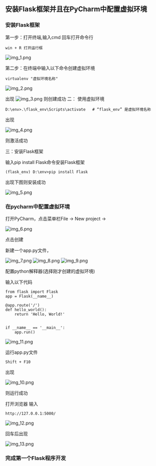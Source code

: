 ## 安装Flask框架并且在PyCharm中配置虚拟环境

### 安装Flask框架

第一步：打开终端,输入cmd 回车打开命令行

```
win + R 打开运行框
```
![img_1.png](.\img\img_1.png)

第二步：在终端中输入以下命令创建虚拟环境

```
virtualenv "虚拟环境名称"
```
![img_2.png](.\img\img_2.png)

出现
![img_3.png](.\img\img_3.png)
则创建成功
二： 使用虚拟环境

```
D:\env>.\flask_env\Scripts\activate   # “flask_env” 是虚拟环境名称
```
出现

![img_4.png](.\img\img_4.png)

则激活成功

三：安装Flask框架

输入pip install Flask命令安装Flask框架
```
(flask_env) D:\env>pip install Flask
```
出现下图则安装成功

![img_5.png](.\img\img_5.png)

### 在pycharm中配置虚拟环境

打开PyCharm，点击菜单栏File -> New project ->

![img_6.png](.\img\img_6.png)

点击创建

新建一个app.py文件，

![img_7.png](.\img\img_7.png)
![img_8.png](.\img\img_8.png)
![img_9.png](.\img\img_9.png)

配置python解释器(选择刚才创建的虚拟环境)

输入以下代码

```
from flask import Flask
app = Flask(__name__)

@app.route('/')
def hello_world():
    return 'Hello, World!'


if __name__ == '__main__':
    app.run()
```

![img_11.png](.\img\img_11.png)

运行app.py文件
```
Shift + F10
```

出现

![img_10.png](.\img\img_10.png)

则运行成功

打开浏览器
输入

```
http://127.0.0.1:5000/
```

![img_12.png](.\img\img_12.png)

回车后出现

![img_13.png](.\img\img_13.png)

### 完成第一个Flask程序开发
